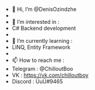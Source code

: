 - 👋 Hi, I’m @DenisOzindzhe
- 
- 👀 I’m interested in :
-   С# Backend development
-   
- 🌱 I’m currently learning :
-   LINQ, Entity Framework
-   
- 📫 How to reach me :
- Telegram : @ChilloutBoo
- VK : https://vk.com/chilloutboy
- Discord : ÜuÜ#9465

<!---
DenisOzindzhe/DenisOzindzhe is a ✨ special ✨ repository because its `README.md` (this file) appears on your GitHub profile.
You can click the Preview link to take a look at your changes.
--->
